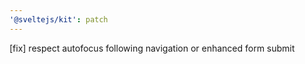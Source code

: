 ```yaml
---
'@sveltejs/kit': patch
---
```


[fix] respect autofocus following navigation or enhanced form submit
